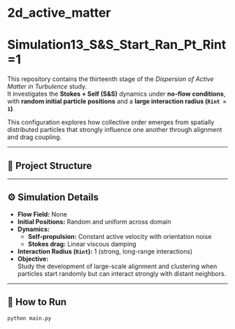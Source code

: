 # 2d_active_matter
# Simulation13_S&S_Start_Ran_Pt_Rint=1

This repository contains the thirteenth stage of the *Dispersion of Active Matter in Turbulence* study.  
It investigates the **Stokes + Self (S&S)** dynamics under **no-flow conditions**,  
with **random initial particle positions** and a **large interaction radius (`Rint = 1`)**.  

This configuration explores how collective order emerges from spatially distributed particles that strongly influence one another through alignment and drag coupling.

---

## 📁 Project Structure


---

## ⚙️ Simulation Details

- **Flow Field:** None  
- **Initial Positions:** Random and uniform across domain  
- **Dynamics:**  
  - **Self-propulsion:** Constant active velocity with orientation noise  
  - **Stokes drag:** Linear viscous damping  
- **Interaction Radius (`Rint`):** 1 (strong, long-range interactions)  
- **Objective:**  
  Study the development of large-scale alignment and clustering when particles start randomly but can interact strongly with distant neighbors.

---

## 🧠 How to Run

```bash
python main.py
